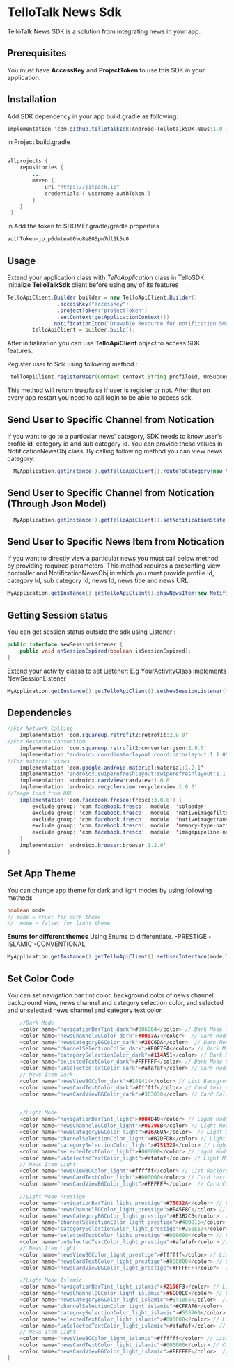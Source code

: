 

# TelloTalk News Sdk 

TelloTalk News SDK is a solution from integrating news in your app.

## Prerequisites
You must have **AccessKey** and **ProjectToken** to use this SDK in your application.

## Installation

Add SDK dependency in your app build.gradle as following:

```java
implementation 'com.github.tellotalksdk:Android-TellotalkSDK-News:1.0.3'
```
in Project build.gradle
```java

allprojects {
    repositories {
        ...
        maven {
            url "https://jitpack.io"
            credentials { username authToken }
        }
    }
 }
```

in Add the token to $HOME/.gradle/gradle.properties

```java
authToken=jp_p6dmteat0vu8e805pm7dl1k5c0
```


## Usage

Extend your application class with *TelloApplication* class in TelloSDK. Initialize **TelloTalkSdk** client before using any of its features

```java
TelloApiClient.Builder builder = new TelloApiClient.Builder()
                .accessKey("accessKey")
                .projectToken("projectToken")
                .setContext(getApplicationContext())
              .notificationIcon("Drawable Resource for notification Small Icon");
        telloApiClient = builder.build();
```
 After initialization you can use **TelloApiClient** object to access SDK features.


Register user to Sdk using following method :
```java
 telloApiClient.registerUser(Context context,String profileId, OnSuccessListener<Boolean> listener)
```
This method will return true/false if user is register or not. After that on every app restart you need to call login to be able to access sdk.

## Send User to Specific Channel from Notication
If you want to go to a particular news' category, SDK needs to know user's profile id, category id and sub category id. You can provide these values in NotificationNewsObj class. By calling following method you can view news category.

```java
  MyApplication.getInstance().getTelloApiClient().routeToCategory(new NotificationNewsObj(String category_id, String sub_category_id, String profileID);
```

## Send User to Specific Channel from Notication (Through Json Model)
```java
  MyApplication.getInstance().getTelloApiClient().setNotificationState(new JSONObject()));
```

## Send User to Specific News Item from Notication
If you want to directly view a particular news you must call below method by providing required parameters. This method requires a presenting view controller and NotificationNewsObj in which you must provide profile Id, category Id, sub category Id, news Id, news title and news URL.

```java
MyApplication.getInstance().getTelloApiClient().showNewsItem(new NotificationNewsObj(String category_id, String sub_category_id, String profileID, String news_Id, String news_title, String news_url,String channelName);
```

## Getting Session status
You can get session status outside the sdk using Listener :

```java
public interface NewSessionListener {
    public void onSessionExpired(boolean isSessionExpired);
}
```
Extend your activity classs to set Listener: E.g YourActivityClass implements NewSessionListener 
```java
MyApplication.getInstance().getTelloApiClient().setNewSessionListener(YourActivityClass.this);
```



## Dependencies
```java
//For Network Calling
    implementation 'com.squareup.retrofit2:retrofit:2.9.0'
//For Response Convertion    
    implementation 'com.squareup.retrofit2:converter-gson:2.9.0'
    implementation "androidx.coordinatorlayout:coordinatorlayout:1.1.0"
//For material views
    implementation 'com.google.android.material:material:1.2.1'
    implementation "androidx.swiperefreshlayout:swiperefreshlayout:1.1.0"
    implementation 'androidx.cardview:cardview:1.0.0'
    implementation 'androidx.recyclerview:recyclerview:1.0.0'
//Image load from URL    
    implementation('com.facebook.fresco:fresco:3.0.0') {
        exclude group: 'com.facebook.fresco', module: 'soloader'
        exclude group: 'com.facebook.fresco', module: 'nativeimagefilters'
        exclude group: 'com.facebook.fresco', module: 'nativeimagetranscoder'
        exclude group: 'com.facebook.fresco', module: 'memory-type-native'
        exclude group: 'com.facebook.fresco', module: 'imagepipeline-native'
    }
    implementation 'androidx.browser:browser:1.2.0'
}
```
## Set App Theme
You can change app theme for dark and light modes by using following methods
```java
boolean mode ; 
// mode = true; for dark theme
//  mode = false; for light theme
```

**Enums for different themes**
Using Enums to differentiate.
-PRESTIGE
-ISLAMIC
-CONVENTIONAL

```java
MyApplication.getInstance().getTelloApiClient().setUserInterface(mode,TelloApiClient.ThemeType.ISLAMIC.name()); // For Dark Mode
```

## Set Color Code
You can set navigation bar tint color, background color of news channel background view, news channel and category selection color, and selected and unselected news channel and category text color.
```java
    //Dark Mode
    <color name="navigationBarTint_dark">#006064</color> // Dark Mode Toolbar Background Color
    <color name="newsChannelBGColor_dark">#0097A7</color>  // Dark Mode Channel Background Color
    <color name="newsCategoryBGColor_dark">#26C6DA</color>  // Dark Mode Category Background Color
    <color name="channelSelectionColor_dark">#E0F7FA</color> // Dark Mode Channel Indicator Color
    <color name="categorySelectionColor_dark">#114A51</color> // Dark Mode Category Indicator Color
    <color name="selectedTextColor_dark">#FFFFFF</color> // Dark Mode Selected Tab Text Color
    <color name="unSelectedTextColor_dark">#afafaf</color> // Dark Mode Un Selected Tab Text Color
    // News Item Dark
    <color name="newsViewBGColor_dark">#141414</color> // List Background Color for Dark theme
    <color name="newsCardTextColor_dark">#ffffff</color> // Card text color for dark theme
    <color name="newsCardViewBGColor_dark">#303030</color> // Card Color for Dark theme


    //Light Mode
    <color name="navigationBarTint_light">#004D40</color> // Light Mode Toolbar Background Color
    <color name="newsChannelBGColor_light">#00796B</color> // Light Mode Channel Background Color
    <color name="newsCategoryBGColor_light">#26A69A</color>  // Light Mode Category Background Color
    <color name="channelSelectionColor_light">#B2DFDB</color> // Light Mode Channel Indicator Color
    <color name="categorySelectionColor_light">#75132A</color> // Light Mode Category Indicator Color
    <color name="selectedTextColor_light">#000000</color> // Light Mode Selected Tab Text Color
    <color name="unSelectedTextColor_light">#afafaf</color> // Light Mode Un Selected Tab Text Color
    // News Item Light
    <color name="newsViewBGColor_light">#ffffff</color> // List Background Color for Light theme
    <color name="newsCardTextColor_light">#000000</color> // Card text color for Light theme
    <color name="newsCardViewBGColor_light">#FFFFFF</color>  // Card Color for Light theme

    //Light Mode Prestige
    <color name="navigationBarTint_light_prestige">#75032A</color> // Light Mode Prestige Toolbar Background Color
    <color name="newsChannelBGColor_light_prestige">#E45F8C</color> // Light Mode Prestige Channel Background Color
    <color name="newsCategoryBGColor_light_prestige">#E3B2C3</color>  // Light Mode Prestige Category Background Color
    <color name="channelSelectionColor_light_prestige">#400016</color> // Light Mode Prestige Channel Indicator Color
    <color name="categorySelectionColor_light_prestige">#250E13</color> // Light Mode Prestige Category Indicator Color
    <color name="selectedTextColor_light_prestige">#000000</color> // Light Mode Prestige Selected Tab Text Color
    <color name="unSelectedTextColor_light_prestige">#afafaf</color> // Light Mode Prestige Un Selected Tab Text Color
    // News Item Light
    <color name="newsViewBGColor_light_prestige">#ffffff</color> // List Background Color for Light theme Prestige
    <color name="newsCardTextColor_light_prestige">#000000</color> // Card text color for Light theme Prestige
    <color name="newsCardViewBGColor_light_prestige">#FFFFFF</color>  // Card Color for Light theme Prestige

    //Light Mode Islamic
    <color name="navigationBarTint_light_islamic">#2196F3</color> // Light Mode Islamic Toolbar Background Color
    <color name="newsChannelBGColor_light_islamic">#6C80EC</color> // Light Mode Islamic Channel Background Color
    <color name="newsCategoryBGColor_light_islamic">#041055</color>  // Light Mode Islamic Category Background Color
    <color name="channelSelectionColor_light_islamic">#CFFAF6</color> // Light Mode Islamic Channel Indicator Color
    <color name="categorySelectionColor_light_islamic">#555760</color> // Light Mode Islamic Category Indicator Color
    <color name="selectedTextColor_light_islamic">#000000</color> // Light Mode Islamic Selected Tab Text Color
    <color name="unSelectedTextColor_light_islamic">#afafaf</color> // Light Mode Islamic Un Selected Tab Text Color
    // News Item Light
    <color name="newsViewBGColor_light_islamic">#ffffff</color> // List Background Color for Light theme Islamic
    <color name="newsCardTextColor_light_islamic">#000000</color> // Card text color for Light theme Islamic
    <color name="newsCardViewBGColor_light_islamic">#FFFEFE</color>  // Card Color for Light theme Islamic
}
```
